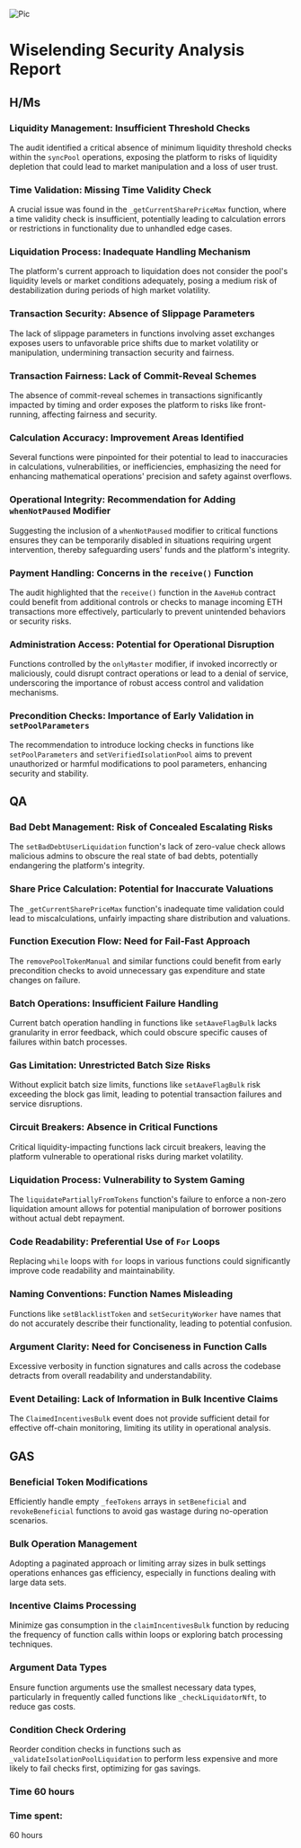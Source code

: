 ![Pic](https://code4rena.com/_next/image?url=https%3A%2F%2Fstorage.googleapis.com%2Fcdn-c4-uploads-v0%2Fuploads%2Fz8cwuKocv88.0&w=256&q=75)

# Wiselending Security Analysis Report

## H/Ms

### Liquidity Management: Insufficient Threshold Checks
The audit identified a critical absence of minimum liquidity threshold checks within the `syncPool` operations, exposing the platform to risks of liquidity depletion that could lead to market manipulation and a loss of user trust.

### Time Validation: Missing Time Validity Check
A crucial issue was found in the `_getCurrentSharePriceMax` function, where a time validity check is insufficient, potentially leading to calculation errors or restrictions in functionality due to unhandled edge cases.

### Liquidation Process: Inadequate Handling Mechanism
The platform's current approach to liquidation does not consider the pool's liquidity levels or market conditions adequately, posing a medium risk of destabilization during periods of high market volatility.

### Transaction Security: Absence of Slippage Parameters
The lack of slippage parameters in functions involving asset exchanges exposes users to unfavorable price shifts due to market volatility or manipulation, undermining transaction security and fairness.

### Transaction Fairness: Lack of Commit-Reveal Schemes
The absence of commit-reveal schemes in transactions significantly impacted by timing and order exposes the platform to risks like front-running, affecting fairness and security.

### Calculation Accuracy: Improvement Areas Identified
Several functions were pinpointed for their potential to lead to inaccuracies in calculations, vulnerabilities, or inefficiencies, emphasizing the need for enhancing mathematical operations' precision and safety against overflows.

### Operational Integrity: Recommendation for Adding `whenNotPaused` Modifier
Suggesting the inclusion of a `whenNotPaused` modifier to critical functions ensures they can be temporarily disabled in situations requiring urgent intervention, thereby safeguarding users' funds and the platform's integrity.

### Payment Handling: Concerns in the `receive()` Function
The audit highlighted that the `receive()` function in the `AaveHub` contract could benefit from additional controls or checks to manage incoming ETH transactions more effectively, particularly to prevent unintended behaviors or security risks.

### Administration Access: Potential for Operational Disruption
Functions controlled by the `onlyMaster` modifier, if invoked incorrectly or maliciously, could disrupt contract operations or lead to a denial of service, underscoring the importance of robust access control and validation mechanisms.

### Precondition Checks: Importance of Early Validation in `setPoolParameters`
The recommendation to introduce locking checks in functions like `setPoolParameters` and `setVerifiedIsolationPool` aims to prevent unauthorized or harmful modifications to pool parameters, enhancing security and stability.


## QA

### Bad Debt Management: Risk of Concealed Escalating Risks
The `setBadDebtUserLiquidation` function's lack of zero-value check allows malicious admins to obscure the real state of bad debts, potentially endangering the platform's integrity.

### Share Price Calculation: Potential for Inaccurate Valuations
The `_getCurrentSharePriceMax` function's inadequate time validation could lead to miscalculations, unfairly impacting share distribution and valuations.

### Function Execution Flow: Need for Fail-Fast Approach
The `removePoolTokenManual` and similar functions could benefit from early precondition checks to avoid unnecessary gas expenditure and state changes on failure.

### Batch Operations: Insufficient Failure Handling
Current batch operation handling in functions like `setAaveFlagBulk` lacks granularity in error feedback, which could obscure specific causes of failures within batch processes.

### Gas Limitation: Unrestricted Batch Size Risks
Without explicit batch size limits, functions like `setAaveFlagBulk` risk exceeding the block gas limit, leading to potential transaction failures and service disruptions.

### Circuit Breakers: Absence in Critical Functions
Critical liquidity-impacting functions lack circuit breakers, leaving the platform vulnerable to operational risks during market volatility.

### Liquidation Process: Vulnerability to System Gaming
The `liquidatePartiallyFromTokens` function's failure to enforce a non-zero liquidation amount allows for potential manipulation of borrower positions without actual debt repayment.

### Code Readability: Preferential Use of `For` Loops
Replacing `while` loops with `for` loops in various functions could significantly improve code readability and maintainability.

### Naming Conventions: Function Names Misleading
Functions like `setBlacklistToken` and `setSecurityWorker` have names that do not accurately describe their functionality, leading to potential confusion.

### Argument Clarity: Need for Conciseness in Function Calls
Excessive verbosity in function signatures and calls across the codebase detracts from overall readability and understandability.

### Event Detailing: Lack of Information in Bulk Incentive Claims
The `ClaimedIncentivesBulk` event does not provide sufficient detail for effective off-chain monitoring, limiting its utility in operational analysis.


## GAS

### Beneficial Token Modifications
Efficiently handle empty `_feeTokens` arrays in `setBeneficial` and `revokeBeneficial` functions to avoid gas wastage during no-operation scenarios.

### Bulk Operation Management
Adopting a paginated approach or limiting array sizes in bulk settings operations enhances gas efficiency, especially in functions dealing with large data sets.

### Incentive Claims Processing
Minimize gas consumption in the `claimIncentivesBulk` function by reducing the frequency of function calls within loops or exploring batch processing techniques.

### Argument Data Types
Ensure function arguments use the smallest necessary data types, particularly in frequently called functions like `_checkLiquidatorNft`, to reduce gas costs.

### Condition Check Ordering

Reorder condition checks in functions such as `_validateIsolationPoolLiquidation` to perform less expensive and more likely to fail checks first, optimizing for gas savings.

### Time 60 hours

### Time spent:
60 hours